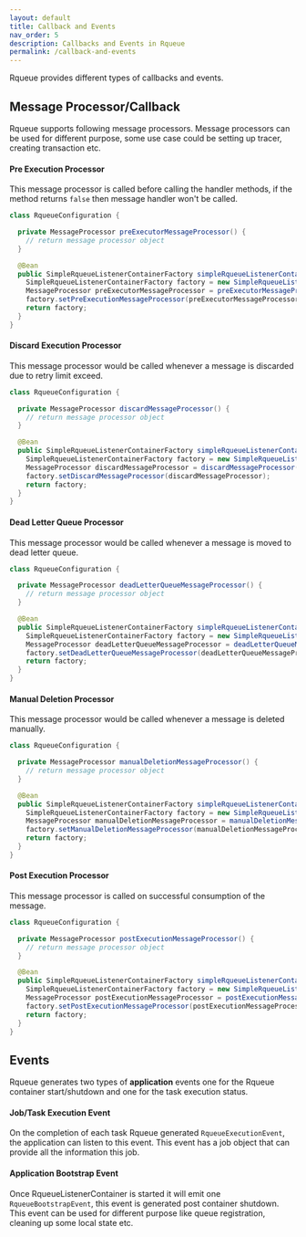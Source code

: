 ```yaml
---
layout: default
title: Callback and Events
nav_order: 5
description: Callbacks and Events in Rqueue
permalink: /callback-and-events
---
```


Rqueue provides different types of callbacks and events.

Message Processor/Callback
---------------------------
Rqueue supports following message processors. Message processors can be used for different purpose,
some use case could be setting up tracer, creating transaction etc.

#### Pre Execution Processor

This message processor is called before calling the handler methods, if the method returns `false`
then message handler won't be called.

```java
class RqueueConfiguration {

  private MessageProcessor preExecutorMessageProcessor() {
    // return message processor object
  }

  @Bean
  public SimpleRqueueListenerContainerFactory simpleRqueueListenerContainerFactory() {
    SimpleRqueueListenerContainerFactory factory = new SimpleRqueueListenerContainerFactory();
    MessageProcessor preExecutorMessageProcessor = preExecutorMessageProcessor();
    factory.setPreExecutionMessageProcessor(preExecutorMessageProcessor);
    return factory;
  }
}
```

#### Discard Execution Processor

This message processor would be called whenever a message is discarded due to retry limit exceed.

```java
class RqueueConfiguration {

  private MessageProcessor discardMessageProcessor() {
    // return message processor object
  }

  @Bean
  public SimpleRqueueListenerContainerFactory simpleRqueueListenerContainerFactory() {
    SimpleRqueueListenerContainerFactory factory = new SimpleRqueueListenerContainerFactory();
    MessageProcessor discardMessageProcessor = discardMessageProcessor();
    factory.setDiscardMessageProcessor(discardMessageProcessor);
    return factory;
  }
}
```

#### Dead Letter Queue Processor

This message processor would be called whenever a message is moved to dead letter queue.

```java
class RqueueConfiguration {

  private MessageProcessor deadLetterQueueMessageProcessor() {
    // return message processor object
  }

  @Bean
  public SimpleRqueueListenerContainerFactory simpleRqueueListenerContainerFactory() {
    SimpleRqueueListenerContainerFactory factory = new SimpleRqueueListenerContainerFactory();
    MessageProcessor deadLetterQueueMessageProcessor = deadLetterQueueMessageProcessor();
    factory.setDeadLetterQueueMessageProcessor(deadLetterQueueMessageProcessor);
    return factory;
  }
}
```

#### Manual Deletion Processor

This message processor would be called whenever a message is deleted manually.

```java
class RqueueConfiguration {

  private MessageProcessor manualDeletionMessageProcessor() {
    // return message processor object
  }

  @Bean
  public SimpleRqueueListenerContainerFactory simpleRqueueListenerContainerFactory() {
    SimpleRqueueListenerContainerFactory factory = new SimpleRqueueListenerContainerFactory();
    MessageProcessor manualDeletionMessageProcessor = manualDeletionMessageProcessor();
    factory.setManualDeletionMessageProcessor(manualDeletionMessageProcessor);
    return factory;
  }
}
```

#### Post Execution Processor

This message processor is called on successful consumption of the message.

```java
class RqueueConfiguration {

  private MessageProcessor postExecutionMessageProcessor() {
    // return message processor object
  }

  @Bean
  public SimpleRqueueListenerContainerFactory simpleRqueueListenerContainerFactory() {
    SimpleRqueueListenerContainerFactory factory = new SimpleRqueueListenerContainerFactory();
    MessageProcessor postExecutionMessageProcessor = postExecutionMessageProcessor();
    factory.setPostExecutionMessageProcessor(postExecutionMessageProcessor);
    return factory;
  }
}
```

Events
------------

Rqueue generates two types of **application** events one for the Rqueue container start/shutdown and
one for the task execution status.

#### Job/Task Execution Event

On the completion of each task Rqueue generated `RqueueExecutionEvent`, the application can listen
to this event. This event has a job object that can provide all the information this job.

#### Application Bootstrap Event

Once RqueueListenerContainer is started it will emit one `RqueueBootstrapEvent`, this event is
generated post container shutdown. This event can be used for different purpose like queue
registration, cleaning up some local state etc.


